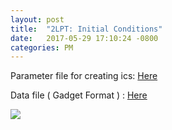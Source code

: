 ```yaml
---
layout: post
title:  "2LPT: Initial Conditions"
date:   2017-05-29 17:10:24 -0800
categories: PM
---
```


Parameter file for creating ics: [Here](https://www.dropbox.com/s/907ynarg9olwjzv/test_2LPT.input?dl=0)

Data file ( Gadget Format ) : [Here](https://www.dropbox.com/s/gs57g3h8iq4qivf/test_snapshot?dl=0)


<img src="{{ site.url }}assets/images/2LPT_ics_1.png">
